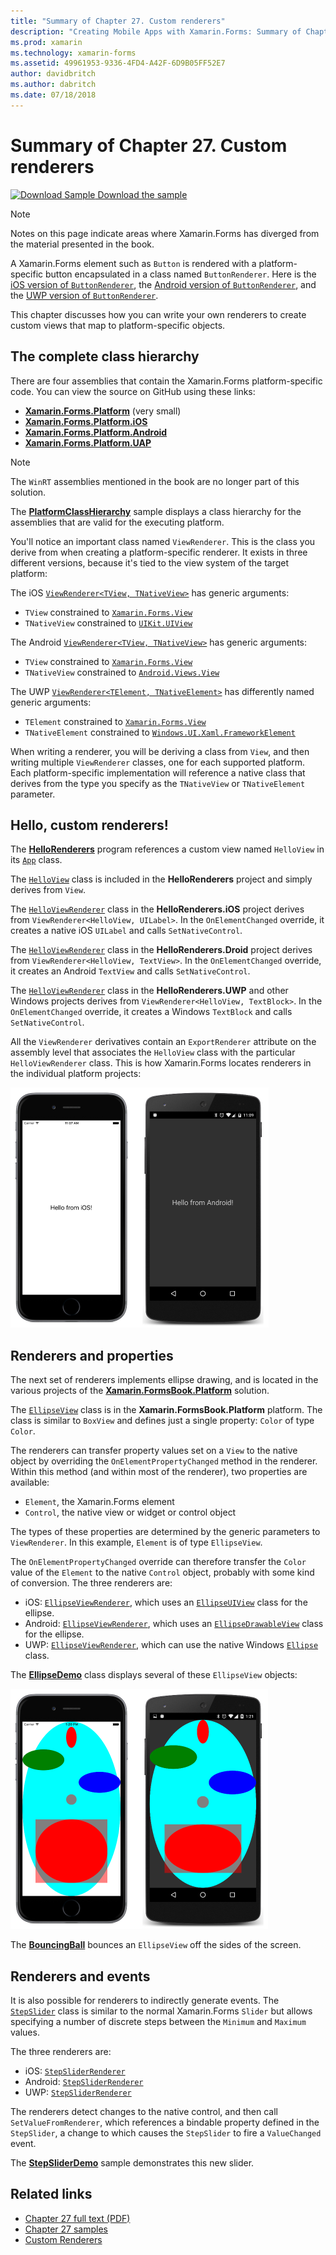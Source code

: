 ```yaml
---
title: "Summary of Chapter 27. Custom renderers"
description: "Creating Mobile Apps with Xamarin.Forms: Summary of Chapter 27. Custom renderers"
ms.prod: xamarin
ms.technology: xamarin-forms
ms.assetid: 49961953-9336-4FD4-A42F-6D9B05FF52E7
author: davidbritch
ms.author: dabritch
ms.date: 07/18/2018
---
```


# Summary of Chapter 27. Custom renderers

[![Download Sample](~/media/shared/download.png) Download the sample](https://github.com/xamarin/xamarin-forms-book-samples/tree/master/Chapter27)

> [!NOTE] 
> Notes on this page indicate areas where Xamarin.Forms has diverged from the material presented in the book.

A Xamarin.Forms element such as `Button` is rendered with a platform-specific button encapsulated in a class named `ButtonRenderer`.  Here is the [iOS version of `ButtonRenderer`](https://github.com/xamarin/Xamarin.Forms/blob/master/Xamarin.Forms.Platform.iOS/Renderers/ButtonRenderer.cs), the [Android version of `ButtonRenderer`](https://github.com/xamarin/Xamarin.Forms/blob/master/Xamarin.Forms.Platform.Android/Renderers/ButtonRenderer.cs), and the [UWP version of `ButtonRenderer`](https://github.com/xamarin/Xamarin.Forms/blob/master/Xamarin.Forms.Platform.UAP/ButtonRenderer.cs).

This chapter discusses how you can write your own renderers to create custom views that map to platform-specific objects.

## The complete class hierarchy

There are four assemblies that contain the Xamarin.Forms platform-specific code.
You can view the source on GitHub using these links:

- [**Xamarin.Forms.Platform**](https://github.com/xamarin/Xamarin.Forms/tree/master/Xamarin.Forms.Platform) (very small)
- [**Xamarin.Forms.Platform.iOS**](https://github.com/xamarin/Xamarin.Forms/tree/master/Xamarin.Forms.Platform.iOS)
- [**Xamarin.Forms.Platform.Android**](https://github.com/xamarin/Xamarin.Forms/tree/master/Xamarin.Forms.Platform.Android)
- [**Xamarin.Forms.Platform.UAP**](https://github.com/xamarin/Xamarin.Forms/tree/master/Xamarin.Forms.Platform.UAP)

> [!NOTE]
> The `WinRT` assemblies mentioned in the book are no longer part of this solution. 

The [**PlatformClassHierarchy**](https://github.com/xamarin/xamarin-forms-book-samples/tree/master/Chapter27/PlatformClassHierarchy) sample
displays a class hierarchy for the assemblies that are valid for the executing platform.

You'll notice an important class named `ViewRenderer`. This is the class you derive from when creating a platform-specific renderer. It exists in three different versions, because it's tied to the view system of the target platform:

The iOS [`ViewRenderer<TView, TNativeView>`](https://github.com/xamarin/Xamarin.Forms/blob/master/Xamarin.Forms.Platform.iOS/ViewRenderer.cs#L25) has generic arguments:

- `TView` constrained to [`Xamarin.Forms.View`](xref:Xamarin.Forms.View)
- `TNativeView` constrained to [`UIKit.UIView`](xref:UIKit.UIView)

The Android [`ViewRenderer<TView, TNativeView>`](https://github.com/xamarin/Xamarin.Forms/blob/master/Xamarin.Forms.Platform.Android/ViewRenderer.cs#L17) has generic arguments:

- `TView` constrained to [`Xamarin.Forms.View`](xref:Xamarin.Forms.View)
- `TNativeView` constrained to [`Android.Views.View`](https://developer.xamarin.com/api/type/Android.Views.View/)

The UWP [`ViewRenderer<TElement, TNativeElement>`](https://github.com/xamarin/Xamarin.Forms/blob/master/Xamarin.Forms.Platform.UAP/ViewRenderer.cs#L6) has differently named generic arguments:

- `TElement` constrained to [`Xamarin.Forms.View`](xref:Xamarin.Forms.View)
- `TNativeElement` constrained to [`Windows.UI.Xaml.FrameworkElement`](/uwp/api/Windows.UI.Xaml.FrameworkElement)

When writing a renderer, you will be deriving a class from `View`, and then writing multiple `ViewRenderer` classes, one for each supported platform. Each platform-specific implementation will reference a native class that derives from the type you specify as the `TNativeView` or `TNativeElement` parameter.

## Hello, custom renderers!

The [**HelloRenderers**](https://github.com/xamarin/xamarin-forms-book-samples/tree/master/Chapter27/HelloRenderers) program references a custom view named `HelloView` in its [`App`](https://github.com/xamarin/xamarin-forms-book-samples/blob/master/Chapter27/HelloRenderers/HelloRenderers/HelloRenderers/App.cs) class.

The [`HelloView`](https://github.com/xamarin/xamarin-forms-book-samples/blob/master/Chapter27/HelloRenderers/HelloRenderers/HelloRenderers/HelloView.cs) class is included in the **HelloRenderers** project and simply derives from `View`.

The [`HelloViewRenderer`](https://github.com/xamarin/xamarin-forms-book-samples/blob/master/Chapter27/HelloRenderers/HelloRenderers/HelloRenderers.iOS/HelloViewRenderer.cs) class in the **HelloRenderers.iOS** project derives from `ViewRenderer<HelloView, UILabel>`. In the `OnElementChanged` override, it creates a native iOS `UILabel` and calls `SetNativeControl`.

The [`HelloViewRenderer`](https://github.com/xamarin/xamarin-forms-book-samples/blob/master/Chapter27/HelloRenderers/HelloRenderers/HelloRenderers.Droid/HelloViewRenderer.cs) class in the **HelloRenderers.Droid** project derives from `ViewRenderer<HelloView, TextView>`. In the `OnElementChanged` override, it creates an Android `TextView` and calls `SetNativeControl`.

The [`HelloViewRenderer`](https://github.com/xamarin/xamarin-forms-book-samples/blob/master/Chapter27/HelloRenderers/HelloRenderers/HelloRenderers.UWP/HelloViewRenderer.cs) class in the **HelloRenderers.UWP** and other Windows projects derives from `ViewRenderer<HelloView, TextBlock>`. In the `OnElementChanged` override, it creates a Windows `TextBlock` and calls `SetNativeControl`.

All the `ViewRenderer` derivatives contain an `ExportRenderer` attribute on the assembly level that associates the `HelloView` class with the particular `HelloViewRenderer` class. This is how Xamarin.Forms locates renderers in the individual platform projects:

[![Triple screenshot of Hello View](images/ch27fg02-small.png "Custom Renderers")](images/ch27fg02-large.png#lightbox "Custom Renderers")

## Renderers and properties

The next set of renderers implements ellipse drawing, and is located in the various projects of the [**Xamarin.FormsBook.Platform**](https://github.com/xamarin/xamarin-forms-book-samples/tree/master/Libraries/Xamarin.FormsBook.Platform) solution.

The [`EllipseView`](https://github.com/xamarin/xamarin-forms-book-samples/blob/master/Libraries/Xamarin.FormsBook.Platform/Xamarin.FormsBook.Platform/EllipseView.cs) class is in the **Xamarin.FormsBook.Platform** platform. The class is similar to `BoxView` and defines just a single property: `Color` of type `Color`.

The renderers can transfer property values set on a `View` to the native object by overriding the `OnElementPropertyChanged` method in the renderer. Within this method (and within most of the renderer), two properties are available:

- `Element`, the Xamarin.Forms element
- `Control`, the native view or widget or control object

The types of these properties are determined by the generic parameters to `ViewRenderer`. In this example, `Element` is of type `EllipseView`.

The `OnElementPropertyChanged` override can therefore transfer the `Color` value of the `Element` to the native `Control` object, probably with some kind of conversion. The three renderers are:

- iOS: [`EllipseViewRenderer`](https://github.com/xamarin/xamarin-forms-book-samples/blob/master/Libraries/Xamarin.FormsBook.Platform/Xamarin.FormsBook.Platform.iOS/EllipseViewRenderer.cs), which uses an [`EllipseUIView`](https://github.com/xamarin/xamarin-forms-book-samples/blob/master/Libraries/Xamarin.FormsBook.Platform/Xamarin.FormsBook.Platform.iOS/EllipseUIView.cs) class for the ellipse.
- Android: [`EllipseViewRenderer`](https://github.com/xamarin/xamarin-forms-book-samples/blob/master/Libraries/Xamarin.FormsBook.Platform/Xamarin.FormsBook.Platform.Android/EllipseViewRenderer.cs), which uses an [`EllipseDrawableView`](https://github.com/xamarin/xamarin-forms-book-samples/blob/master/Libraries/Xamarin.FormsBook.Platform/Xamarin.FormsBook.Platform.Android/EllipseDrawableView.cs) class for the ellipse.
- UWP: [`EllipseViewRenderer`](https://github.com/xamarin/xamarin-forms-book-samples/blob/master/Libraries/Xamarin.FormsBook.Platform/Xamarin.FormsBook.Platform.WinRT/EllipseViewRenderer.cs), which can use the native Windows [`Ellipse`](/uwp/api/Windows.UI.Xaml.Shapes.Ellipse) class.

The [**EllipseDemo**](https://github.com/xamarin/xamarin-forms-book-samples/tree/master/Chapter27/EllipseDemo) class displays several of these `EllipseView` objects:

[![Triple screenshot of Ellipse Demo](images/ch27fg03-small.png "EllipseView Custom Renderers")](images/ch27fg03-large.png#lightbox "EllipseView Custom Renderers")

The [**BouncingBall**](https://github.com/xamarin/xamarin-forms-book-samples/tree/master/Chapter27/BouncingBall) bounces an `EllipseView` off the sides of the screen.

## Renderers and events

It is also possible for renderers to indirectly generate events. The [`StepSlider`](https://github.com/xamarin/xamarin-forms-book-samples/blob/master/Libraries/Xamarin.FormsBook.Platform/Xamarin.FormsBook.Platform/StepSlider.cs) class is similar to the normal Xamarin.Forms `Slider` but allows specifying a number of discrete steps between the `Minimum` and `Maximum` values.

The three renderers are:

- iOS: [`StepSliderRenderer`](https://github.com/xamarin/xamarin-forms-book-samples/blob/master/Libraries/Xamarin.FormsBook.Platform/Xamarin.FormsBook.Platform.iOS/StepSliderRenderer.cs)
- Android: [`StepSliderRenderer`](https://github.com/xamarin/xamarin-forms-book-samples/blob/master/Libraries/Xamarin.FormsBook.Platform/Xamarin.FormsBook.Platform.Android/StepSliderRenderer.cs)
- UWP: [`StepSliderRenderer`](https://github.com/xamarin/xamarin-forms-book-samples/blob/master/Libraries/Xamarin.FormsBook.Platform/Xamarin.FormsBook.Platform.WinRT/StepSliderRenderer.cs)

The renderers detect changes to the native control, and then call `SetValueFromRenderer`, which references a bindable property defined in the `StepSlider`, a change to which causes the `StepSlider` to fire a `ValueChanged` event.

The [**StepSliderDemo**](https://github.com/xamarin/xamarin-forms-book-samples/tree/master/Chapter27/StepSliderDemo) sample demonstrates this new slider.



## Related links

- [Chapter 27 full text (PDF)](https://download.xamarin.com/developer/xamarin-forms-book/XamarinFormsBook-Ch27-Apr2016.pdf)
- [Chapter 27 samples](https://github.com/xamarin/xamarin-forms-book-samples/tree/master/Chapter27)
- [Custom Renderers](~/xamarin-forms/app-fundamentals/custom-renderer/index.md)
